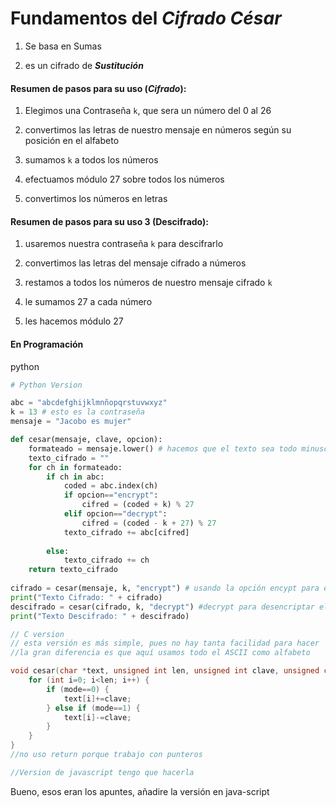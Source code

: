 # Fundamentos del ***Cifrado César***

1. Se basa en Sumas

2. es un cifrado de ***Sustitución***

#### Resumen de pasos para su uso (*Cifrado*):

1. Elegimos una Contraseña `k`, que sera un número del 0 al 26

2. convertimos las letras de nuestro mensaje en números según su posición en el alfabeto

3. sumamos `k` a todos los números

4. efectuamos módulo 27 sobre todos los números

5. convertimos los números en letras

#### Resumen de pasos para su uso 3 (Descifrado):

1. usaremos nuestra contraseña `k` para descifrarlo

2. convertimos las letras del mensaje cifrado a números

3. restamos a todos los números de nuestro mensaje cifrado `k`

4. le sumamos 27 a cada número

5. les hacemos módulo 27

#### En Programación

python

```py
# Python Version

abc = "abcdefghijklmnñopqrstuvwxyz"
k = 13 # esto es la contraseña
mensaje = "Jacobo es mujer"

def cesar(mensaje, clave, opcion):
    formateado = mensaje.lower() # hacemos que el texto sea todo minusculas
    texto_cifrado = ""
    for ch in formateado:
        if ch in abc:
            coded = abc.index(ch)
            if opcion=="encrypt":
                cifred = (coded + k) % 27
            elif opcion=="decrypt":
                cifred = (coded - k + 27) % 27
            texto_cifrado += abc[cifred]
                
        else:
            texto_cifrado += ch
    return texto_cifrado
    
cifrado = cesar(mensaje, k, "encrypt") # usando la opción encypt para encriptar
print("Texto Cifrado: " + cifrado)
descifrado = cesar(cifrado, k, "decrypt") #decrypt para desencriptar el mensaje
print("Texto Descifrado: " + descifrado)

```

```c
// C version
// esta versión es más simple, pues no hay tanta facilidad para hacer
//la gran diferencia es que aquí usamos todo el ASCII como alfabeto

void cesar(char *text, unsigned int len, unsigned int clave, unsigned char mode) {
    for (int i=0; i<len; i++) {
        if (mode==0) {
            text[i]+=clave;
        } else if (mode==1) {
            text[i]-=clave;
        }
    }
}
//no uso return porque trabajo con punteros


```

```js
//Version de javascript tengo que hacerla
```

Bueno, esos eran los apuntes, añadire la versión en java-script